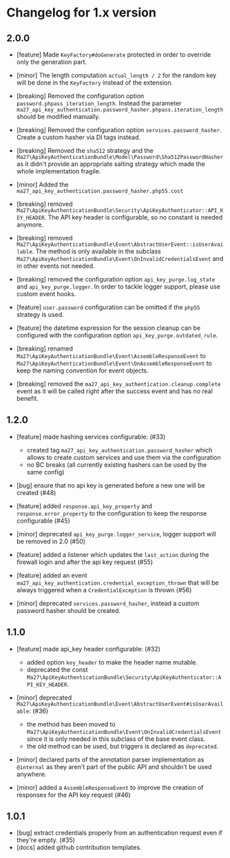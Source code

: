 # Changelog for 1.x version

## 2.0.0

- [feature] Made `KeyFactory#doGenerate` protected in order to override only the generation part.

- [minor] The length computation `actual_length / 2` for the random key will be done in the `KeyFactory` instead of the extension.

- [breaking] Removed the configuration option `password.phpass_iteration_length`. Instead the parameter `ma27_api_key_authentication.password_hasher.phpass.iteration_length` should be modified manually.

- [breaking] Removed the configuration option `services.password_hasher`. Create a custom hasher via DI tags instead.

- [breaking] Removed the `sha512` strategy and the `Ma27\ApiKeyAuthenticationBundle\Model\Password\Sha512PasswordHasher` as it didn't provide an appropriate salting strategy which made the whole implementation fragile.

- [minor] Added the `ma27_api_key_authentication.password_hasher.php55.cost`

- [breaking] removed `Ma27\ApiKeyAuthenticationBundle\Security\ApiKeyAuthenticator::API_KEY_HEADER`. The API key header is configurable, so no constant is needed anymore.

- [breaking] removed `Ma27\ApiKeyAuthenticationBundle\Event\AbstractUserEvent::isUserAvailable`. The method is only available in the subclass `Ma27\ApiKeyAuthenticationBundle\Event\OnInvalidCredentialsEvent` and in other events not needed.

- [breaking] removed the configuration option `api_key_purge.log_state` and `api_key_purge.logger`. In order to tackle logger support, please use custom event hooks.

- [feature] `user.password` configuration can be omitted if the `php55` strategy is used.

- [feature] the datetime expression for the session cleanup can be configured with the configuration option `api_key_purge.outdated_rule`.

- [breaking] renamed `Ma27\ApiKeyAuthenticationBundle\Event\AssembleResponseEvent` to `Ma27\ApiKeyAuthenticationBundle\Event\OnAssembleResponseEvent` to keep the naming convention for event objects.

- [breaking] removed the `ma27_api_key_authentication.cleanup.complete` event as it will be called right after the success event and has no real benefit.

## 1.2.0

- [feature] made hashing services configurable: (#33)
  - created tag `ma27_api_key_authentication.password_hasher` which allows to create custom services and use them via the configuration
  - no BC breaks (all currently existing hashers can be used by the same config)

- [bug] ensure that no api key is generated before a new one will be created (#48)

- [feature] added `response.api_key_property` and `response.error_property` to the configuration to keep the response configurable (#45)

- [minor] deprecated `api_key_purge.logger_service`, logger support will be removed in 2.0 (#50)

- [feature] added a listener which updates the `last_action` during the firewall login and after the api key request (#55)

- [feature] added an event `ma27_api_key_authentication.credential_exception_thrown` that will be always triggered when a `CredentialException` is thrown (#56)

- [minor] deprecated `services.password_hasher`, instead a custom password hasher should be created.

## 1.1.0

- [feature] made api_key header configurable: (#32)
  - added option `key_header` to make the header name mutable.
  - deprecated the const `Ma27\ApiKeyAuthenticationBundle\Security\ApiKeyAuthenticator::API_KEY_HEADER`.

- [minor] deprecated `Ma27\ApiKeyAuthenticationBundle\Event\AbstractUserEvent#isUserAvailable`: (#36)
  - the method has been moved to `Ma27\ApiKeyAuthenticationBundle\Event\OnInvalidCredentialsEvent` since it is only needed in this subclass of the base event class.
  - the old method can be used, but triggers is declared as `deprecated`.

- [minor] declared parts of the annotation parser implementation as `@internal` as they aren't part of the public API and shouldn't be used anywhere.

- [minor] added a `AssembleResponseEvent` to improve the creation of responses for the API key request (#46)

## 1.0.1

- [bug] extract credentials properly from an authentication request even if they're empty. (#35)
- [docs] added github contribution templates.
